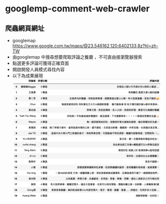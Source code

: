 # googlemp-comment-web-crawler
## 爬蟲網頁網址
- googlemap https://www.google.com.tw/maps/@23.546162,120.6402133,8z?hl=zh-TW <br>
- 由googlemap 中搜尋想要爬取評論之餐廳 ，不可直由接瀏覽器搜索 <br>
- 點選更多評論可獲得正確頁面
- 開啟開發人員模式尋找內容
- 以下為成果展現
![image](https://github.com/wutzu/googlemp-comment-web-crawler/blob/main/show.png)
